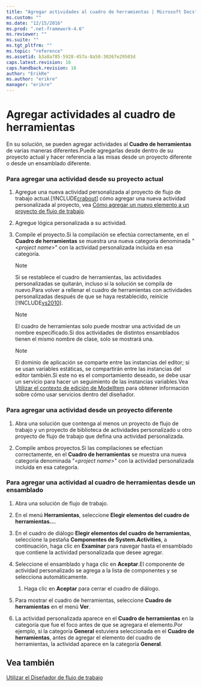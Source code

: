 ```yaml
---
title: "Agregar actividades al cuadro de herramientas | Microsoft Docs"
ms.custom: ""
ms.date: "12/15/2016"
ms.prod: ".net-framework-4.6"
ms.reviewer: ""
ms.suite: ""
ms.tgt_pltfrm: ""
ms.topic: "reference"
ms.assetid: b3a8a785-5928-457a-8a50-30267e29503d
caps.latest.revision: 16
caps.handback.revision: 16
author: "ErikRe"
ms.author: "erikre"
manager: "erikre"
---
```

# Agregar actividades al cuadro de herramientas
En su solución, se pueden agregar actividades al **Cuadro de herramientas** de varias maneras diferentes.Puede agregarlas desde dentro de su proyecto actual y hacer referencia a las misas desde un proyecto diferente o desde un ensamblado diferente.  
  
### Para agregar una actividad desde su proyecto actual  
  
1.  Agregue una nueva actividad personalizada al proyecto de flujo de trabajo actual.[!INCLUDE[crabout](../test/includes/crabout_md.md)] cómo agregar una nueva actividad personalizada al proyecto, vea [Cómo agregar un nuevo elemento a un proyecto de flujo de trabajo](../Topic/How%20to:%20Add%20a%20New%20Item%20to%20a%20Workflow%20Project.md).  
  
2.  Agregue lógica personalizada a su actividad.  
  
3.  Compile el proyecto.Si la compilación se efectúa correctamente, en el **Cuadro de herramientas** se muestra una nueva categoría denominada "\<*project name*\>" con la actividad personalizada incluida en esa categoría.  
  
    > [!NOTE]
    >  Si se restablece el cuadro de herramientas, las actividades personalizadas se quitarán, incluso si la solución se compila de nuevo.Para volver a rellenar el cuadro de herramientas con actividades personalizadas después de que se haya restablecido, reinicie [!INCLUDE[vs2010](../modeling/includes/vs2010_md.md)].  
  
    > [!NOTE]
    >  El cuadro de herramientas solo puede mostrar una actividad de un nombre especificado.Si dos actividades de distintos ensamblados tienen el mismo nombre de clase, solo se mostrará una.  
  
    > [!NOTE]
    >  El dominio de aplicación se comparte entre las instancias del editor; si se usan variables estáticas, se compartirán entre las instancias del editor también.Si este no es el comportamiento deseado, se debe usar un servicio para hacer un seguimiento de las instancias variables.Vea [Utilizar el contexto de edición de ModelItem](../Topic/Using%20the%20ModelItem%20Editing%20Context.md) para obtener información sobre cómo usar servicios dentro del diseñador.  
  
### Para agregar una actividad desde un proyecto diferente  
  
1.  Abra una solución que contenga al menos un proyecto de flujo de trabajo y un proyecto de biblioteca de actividades personalizado u otro proyecto de flujo de trabajo que defina una actividad personalizada.  
  
2.  Compile ambos proyectos.Si las compilaciones se efectúan correctamente, en el **Cuadro de herramientas** se muestra una nueva categoría denominada "\<*project name*\>" con la actividad personalizada incluida en esa categoría.  
  
### Para agregar una actividad al cuadro de herramientas desde un ensamblado  
  
1.  Abra una solución de flujo de trabajo.  
  
2.  En el menú **Herramientas**, seleccione **Elegir elementos del cuadro de herramientas...**.  
  
3.  En el cuadro de diálogo **Elegir elementos del cuadro de herramientas**, seleccione la pestaña **Componentes de System.Activities**, a continuación, haga clic en **Examinar** para navegar hasta el ensamblado que contiene la actividad personalizada que desee agregar.  
  
4.  Seleccione el ensamblado y haga clic en **Aceptar**.El componente de actividad personalizado se agrega a la lista de componentes y se selecciona automáticamente.  
  
    1.  Haga clic en **Aceptar** para cerrar el cuadro de diálogo.  
  
5.  Para mostrar el cuadro de herramientas, seleccione **Cuadro de herramientas** en el menú **Ver**.  
  
6.  La actividad personalizada aparece en el **Cuadro de herramientas** en la categoría que fue el foco antes de que se agregara el elemento.Por ejemplo, si la categoría **General** estuviera seleccionada en el **Cuadro de herramientas**, antes de agregar el elemento del cuadro de herramientas, la actividad aparece en la categoría **General**.  
  
## Vea también  
 [Utilizar el Diseñador de flujo de trabajo](../workflow-designer/using-the-workflow-designer.md)